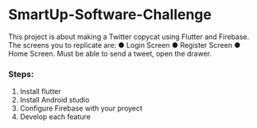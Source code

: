 # SmartUp-Software-Challenge

This project is about making a Twitter copycat using Flutter and Firebase.
The screens you to replicate are:
● Login Screen
● Register Screen
● Home Screen. Must be able to send a tweet, open the drawer.

### Steps:
1. Install flutter
2. Install Android studio
3. Configure Firebase with your proyect
4. Develop each feature
